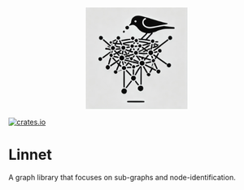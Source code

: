 <div align="center">
<picture>
  <source media="(prefers-color-scheme: dark)" srcset="https://raw.githubusercontent.com/alphal00p/linnet/6ecc76560c68fa3c988e64f0e46f3009e84cca3d/assets/linnet-logo.webp">
  <img src="https://raw.githubusercontent.com/alphal00p/linnet/6ecc76560c68fa3c988e64f0e46f3009e84cca3d/assets/linnet-logo.webp" width="200" height="200">
</picture>
</div>

[![crates.io](https://img.shields.io/crates/v/linnet.svg)](https://crates.io/crates/linnet)
# Linnet

A graph library that focuses on sub-graphs and node-identification.

